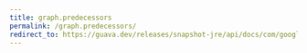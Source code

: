 ```yaml
---
title: graph.predecessors
permalink: /graph.predecessors/
redirect_to: https://guava.dev/releases/snapshot-jre/api/docs/com/google/common/graph/Graph.html#predecessors-N-
---
```

